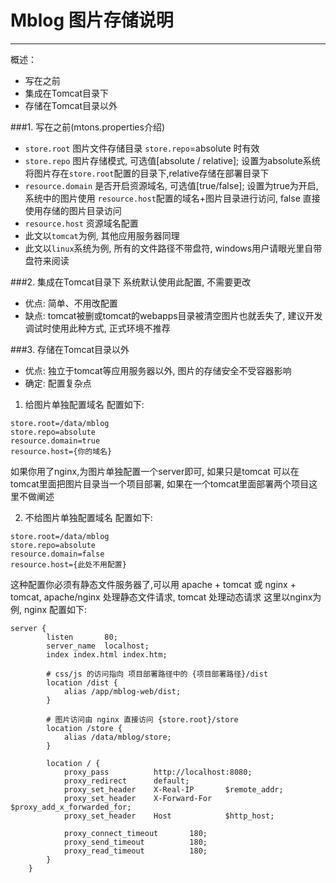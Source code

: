﻿# Mblog 图片存储说明
---
概述：
 - 写在之前
 - 集成在Tomcat目录下
 - 存储在Tomcat目录以外

###1. 写在之前(mtons.properties介绍)
 - `store.root` 图片文件存储目录 `store.repo`=absolute 时有效
 - `store.repo` 图片存储模式, 可选值[absolute / relative]; 设置为absolute系统将图片存在`store.root`配置的目录下,relative存储在部署目录下
 - `resource.domain` 是否开启资源域名, 可选值[true/false]; 设置为true为开启,系统中的图片使用 `resource.host`配置的域名+图片目录进行访问, false 直接使用存储的图片目录访问
 - `resource.host` 资源域名配置
 - 此文以`tomcat`为例, 其他应用服务器同理
 - 此文以`linux`系统为例, 所有的文件路径不带盘符, windows用户请眼光里自带盘符来阅读

###2. 集成在Tomcat目录下
系统默认使用此配置, 不需要更改
- 优点: 简单、不用改配置
- 缺点: tomcat被删或tomcat的webapps目录被清空图片也就丢失了, 建议开发调试时使用此种方式, 正式环境不推荐

###3. 存储在Tomcat目录以外
- 优点: 独立于tomcat等应用服务器以外, 图片的存储安全不受容器影响
- 确定: 配置复杂点

1. 给图片单独配置域名
配置如下:
```
store.root=/data/mblog
store.repo=absolute
resource.domain=true
resource.host={你的域名}
```
如果你用了nginx,为图片单独配置一个server即可, 如果只是tomcat 可以在tomcat里面把图片目录当一个项目部署, 如果在一个tomcat里面部署两个项目这里不做阐述

2. 不给图片单独配置域名
配置如下:
```
store.root=/data/mblog
store.repo=absolute
resource.domain=false
resource.host={此处不用配置}
```

这种配置你必须有静态文件服务器了,可以用 apache + tomcat 或 nginx + tomcat, apache/nginx 处理静态文件请求, tomcat 处理动态请求
这里以nginx为例, nginx 配置如下:
```
server {
        listen       80;
        server_name  localhost;
        index index.html index.htm;

        # css/js 的访问指向 项目部署路径中的 {项目部署路径}/dist
        location /dist {
            alias /app/mblog-web/dist;
        }

        # 图片访问由 nginx 直接访问 {store.root}/store
        location /store {
            alias /data/mblog/store;
        }

        location / {
            proxy_pass          http://localhost:8080;
            proxy_redirect      default;
            proxy_set_header    X-Real-IP       $remote_addr;
            proxy_set_header    X-Forward-For   $proxy_add_x_forwarded_for;
            proxy_set_header    Host            $http_host;

            proxy_connect_timeout       180;
            proxy_send_timeout          180;
            proxy_read_timeout          180;
        }
    }
```